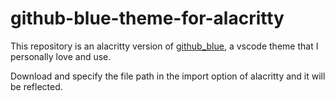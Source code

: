 # github-blue-theme-for-alacritty

This repository is an alacritty version of [github_blue](https://github.com/larxx/github-blue), a vscode theme that I personally love and use.

Download and specify the file path in the import option of alacritty and it will be reflected.
